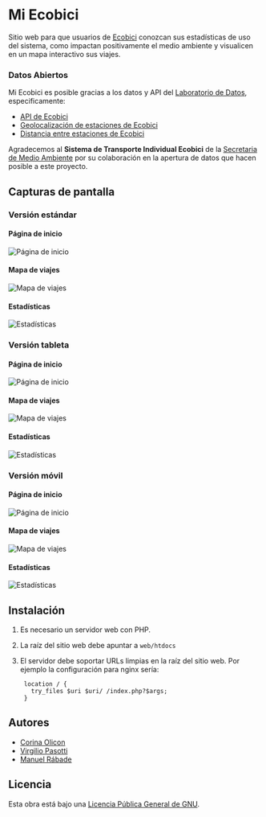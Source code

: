 Mi Ecobici
==========

Sitio web para que usuarios de [Ecobici](http://www.ecobici.df.gob.mx/)
conozcan sus estadísticas de uso del sistema, como impactan
positivamente el medio ambiente y visualicen en un mapa interactivo sus
viajes.

### Datos Abiertos

Mi Ecobici es posible gracias a los datos y API del [Laboratorio de
Datos](http://datos.labplc.mx), especificamente:

- [API de Ecobici](http://datos.labplc.mx/movilidad/ecobici.info)
- [Geolocalización de estaciones de
  Ecobici](http://datos.labplc.mx/datasets/view/ecobiciestaciones)
- [Distancia entre estaciones de
  Ecobici](http://datos.labplc.mx/datasets/view/ecobici_distancias)

Agradecemos al **Sistema de Transporte Individual Ecobici** de la
[Secretaria de Medio Ambiente](http://www.sedema.df.gob.mx) por su
colaboración en la apertura de datos que hacen posible a este proyecto.

Capturas de pantalla
--------------------

### Versión estándar

#### Página de inicio

![Página de inicio](/doc/desktop-1.png?raw=true "Página de inicio")

#### Mapa de viajes

![Mapa de viajes](/doc/desktop-2.png?raw=true "Mapa de viajes")

#### Estadísticas

![Estadísticas](/doc/desktop-3.png?raw=true "Estadísticas")

### Versión tableta

#### Página de inicio

![Página de inicio](/doc/tablet-1.png?raw=true "Página de inicio")

#### Mapa de viajes

![Mapa de viajes](/doc/tablet-2.png?raw=true "Mapa de viajes")

#### Estadísticas

![Estadísticas](/doc/tablet-3.png?raw=true "Estadísticas")

### Versión móvil

#### Página de inicio

![Página de inicio](/doc/mobile-1.png?raw=true "Página de inicio")

#### Mapa de viajes

![Mapa de viajes](/doc/mobile-2.png?raw=true "Mapa de viajes")

#### Estadísticas

![Estadísticas](/doc/mobile-3.png?raw=true "Estadísticas")

Instalación
-----------

1. Es necesario un servidor web con PHP.

2. La raíz del sitio web debe apuntar a `web/htdocs`

3. El servidor debe soportar URLs limpias en la raíz del sitio web. Por
   ejemplo la configuración para nginx sería:

        location / {
          try_files $uri $uri/ /index.php?$args;
        }

Autores
-------

- [Corina Olicon](http://twitter.com/c0rysi)
- [Virgilio Pasotti](http://twitter.com/pasotti_)
- [Manuel Rábade](http://twitter.com/manuelrabade)

Licencia
--------

Esta obra está bajo una [Licencia Pública General de GNU](LICENSE.txt).
